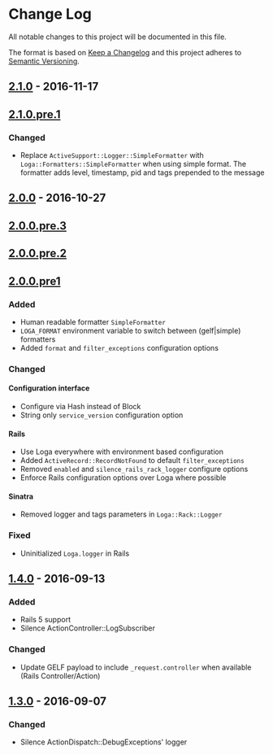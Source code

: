 # Change Log
All notable changes to this project will be documented in this file.

The format is based on [Keep a Changelog](http://keepachangelog.com/)
and this project adheres to [Semantic Versioning](http://semver.org/).

## [2.1.0] - 2016-11-17
## [2.1.0.pre.1]
### Changed
- Replace `ActiveSupport::Logger::SimpleFormatter` with `Loga::Formatters::SimpleFormatter`
when using simple format. The formatter adds level, timestamp, pid and tags prepended to the message

## [2.0.0] - 2016-10-27
## [2.0.0.pre.3]
## [2.0.0.pre.2]
## [2.0.0.pre1]
### Added
- Human readable formatter `SimpleFormatter`
- `LOGA_FORMAT` environment variable to switch between (gelf|simple) formatters
- Added `format` and `filter_exceptions` configuration options

### Changed
#### Configuration interface
- Configure via Hash instead of Block
- String only `service_version` configuration option

#### Rails
- Use Loga everywhere with environment based configuration
- Added `ActiveRecord::RecordNotFound` to default `filter_exceptions`
- Removed `enabled` and `silence_rails_rack_logger` configure options
- Enforce Rails configuration options over Loga where possible

#### Sinatra
- Removed logger and tags parameters in `Loga::Rack::Logger`

### Fixed
- Uninitialized `Loga.logger` in Rails

## [1.4.0] - 2016-09-13
### Added
- Rails 5 support
- Silence ActionController::LogSubscriber

### Changed
- Update GELF payload to include `_request.controller` when available (Rails Controller/Action)

## [1.3.0] - 2016-09-07
### Changed
- Silence ActionDispatch::DebugExceptions' logger

[2.1.0]: https://github.com/FundingCircle/loga/compare/v2.0.0...v2.1.0
[2.1.0.pre.1]: https://github.com/FundingCircle/loga/compare/v2.0.0...v2.1.0.pre.1
[2.0.0]: https://github.com/FundingCircle/loga/compare/v1.4.0...v2.0.0
[2.0.0.pre.3]: https://github.com/FundingCircle/loga/compare/v2.0.0.pre.2...v2.0.0.pre.3
[2.0.0.pre.2]: https://github.com/FundingCircle/loga/compare/v2.0.0.pre1...v2.0.0.pre.2
[2.0.0.pre1]: https://github.com/FundingCircle/loga/compare/v1.4.0...v2.0.0.pre1
[1.4.0]: https://github.com/FundingCircle/loga/compare/v1.3.0...v1.4.0
[1.3.0]: https://github.com/FundingCircle/loga/compare/v1.2.1...v1.3.0

